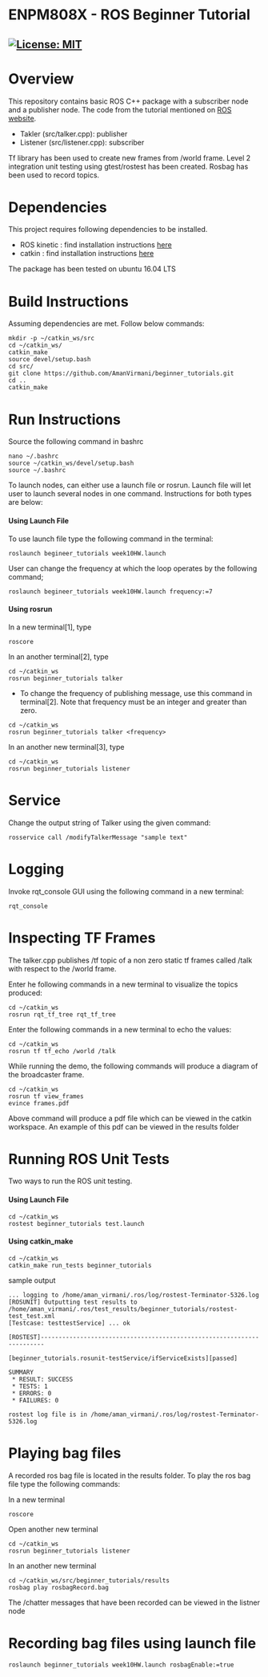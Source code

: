 # ENPM808X - ROS Beginner Tutorial

[![License: MIT](https://img.shields.io/badge/License-MIT-green.svg)](https://opensource.org/licenses/MIT)
---

# Overview
This repository contains basic ROS C++ package with a subscriber node and a publisher node. The code from the tutorial mentioned on [ROS website](http://wiki.ros.org/ROS/Tutorials/WritingPublisherSubscriber%28c%2B%2B%29). 
- Takler (src/talker.cpp): publisher
- Listener (src/listener.cpp): subscriber

Tf library has been used to create new frames from /world frame. 
Level 2 integration unit testing using gtest/rostest has been created. 
Rosbag has been used to record topics.

# Dependencies 
This project requires following dependencies to be installed.
- ROS kinetic : find installation instructions [here](http://wiki.ros.org/kinetic/Installation/Ubuntu) 
- catkin : find installation instructions [here](http://wiki.ros.org/catkin?distro=indigo#Installing_catkin)

The package has been tested on ubuntu 16.04 LTS

# Build Instructions 
Assuming dependencies are met. Follow below commands:


```
mkdir -p ~/catkin_ws/src
cd ~/catkin_ws/
catkin_make
source devel/setup.bash
cd src/
git clone https://github.com/AmanVirmani/beginner_tutorials.git
cd ..
catkin_make
```

# Run Instructions 
Source the following command in bashrc

```
nano ~/.bashrc
source ~/catkin_ws/devel/setup.bash
source ~/.bashrc
```
To launch nodes, can either use a launch file or rosrun. Launch file will let user to launch several nodes in one command. Instructions for both types are below: 

#### Using Launch File
To use launch file type the following command in the terminal:
```
roslaunch begineer_tutorials week10HW.launch
```
User can change the frequency at which the loop operates by the following command;
```
roslaunch begineer_tutorials week10HW.launch frequency:=7
```

#### Using rosrun
In a new terminal[1], type 
```
roscore
```
In an another terminal[2], type
```
cd ~/catkin_ws
rosrun beginner_tutorials talker
```
- To change the frequency of publishing message, use this command in terminal[2]. Note that frequency must be an integer and greater than zero.
```
cd ~/catkin_ws
rosrun beginner_tutorials talker <frequency>
```

In an another new terminal[3], type 
```
cd ~/catkin_ws
rosrun beginner_tutorials listener
```

# Service

Change the output string of Talker using the given command:
```
rosservice call /modifyTalkerMessage "sample text"
```

# Logging
Invoke rqt_console GUI using the following command in a new terminal: 
```
rqt_console
```
# Inspecting TF Frames
The talker.cpp publishes /tf topic of a non zero static tf frames called /talk with respect to the /world frame. 
  
Enter he following commands in a new terminal to visualize the topics produced: 
 
 ```
 cd ~/catkin_ws
 rosrun rqt_tf_tree rqt_tf_tree
 ```
Enter the following commands in a new terminal to echo the values: 
 ```
 cd ~/catkin_ws
 rosrun tf tf_echo /world /talk
 ```
 While running the demo, the following commands will produce a diagram of the broadcaster frame. 
 ```
 cd ~/catkin_ws
 rosrun tf view_frames
 evince frames.pdf
 ```
Above command will produce a pdf file which can be viewed in the catkin workspace. An example of this pdf can be viewed in the results folder
 
# Running ROS Unit Tests
Two ways to run the ROS unit testing.

#### Using Launch File 
```
cd ~/catkin_ws
rostest beginner_tutorials test.launch
```
#### Using catkin_make
```
cd ~/catkin_ws
catkin_make run_tests beginner_tutorials
```
sample output
```
... logging to /home/aman_virmani/.ros/log/rostest-Terminator-5326.log
[ROSUNIT] Outputting test results to /home/aman_virmani/.ros/test_results/beginner_tutorials/rostest-test_test.xml
[Testcase: testtestService] ... ok

[ROSTEST]-----------------------------------------------------------------------

[beginner_tutorials.rosunit-testService/ifServiceExists][passed]

SUMMARY
 * RESULT: SUCCESS
 * TESTS: 1
 * ERRORS: 0
 * FAILURES: 0

rostest log file is in /home/aman_virmani/.ros/log/rostest-Terminator-5326.log
```

# Playing bag files 
A recorded ros bag file is located in the results folder. To play the ros bag file type the following commands: 

In a new terminal 
```
roscore
```

Open another new terminal
```
cd ~/catkin_ws
rosrun beginner_tutorials listener
```

In an another new terminal
```
cd ~/catkin_ws/src/beginner_tutorials/results
rosbag play rosbagRecord.bag
```
The /chatter messages that have been recorded can be viewed in the listner node 

# Recording bag files using launch file 
```
roslaunch beginner_tutorials week10HW.launch rosbagEnable:=true
```

